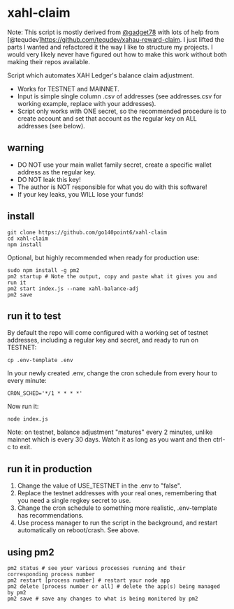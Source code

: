 # xahl-claim

Note: This script is mostly derived from [@gadget78](https://github.com/gadget78/Evernode-Deploy-Monitor) with lots of help from [@tequdev]https://github.com/tequdev/xahau-reward-claim. I just lifted the parts I wanted and refactored it the way I like to structure my projects. I would very likely never have figured out how to make this work without both making their repos available.

Script which automates XAH Ledger's balance claim adjustment.
- Works for TESTNET and MAINNET.
- Input is simple single column .csv of addresses (see addresses.csv for working example, replace with your addresses).
- Script only works with ONE secret, so the recommended procedure is to create account and set that account as the regular key on ALL addresses (see below).

## warning
- DO NOT use your main wallet family secret, create a specific wallet address as the regular key.
- DO NOT leak this key!
- The author is NOT responsible for what you do with this software! 
- If your key leaks, you WILL lose your funds!

## install

```
git clone https://github.com/go140point6/xahl-claim
cd xahl-claim
npm install
```

Optional, but highly recommended when ready for production use:
```
sudo npm install -g pm2
pm2 startup # Note the output, copy and paste what it gives you and run it
pm2 start index.js --name xahl-balance-adj
pm2 save
```

## run it to test

By default the repo will come configured with a working set of testnet addresses, including a regular key and secret, and ready to run on TESTNET:
```
cp .env-template .env
```
In your newly created .env, change the cron schedule from every hour to every minute:
```
CRON_SCHED='*/1 * * * *'
```
Now run it:
```
node index.js
```
Note: on testnet, balance adjustment "matures" every 2 minutes, unlike mainnet which is every 30 days. Watch it as long as you want and then ctrl-c to exit.

## run it in production

1. Change the value of USE_TESTNET in the .env to "false".
2. Replace the testnet addresses with your real ones, remembering that you need a single regkey secret to use.
3. Change the cron schedule to something more realistic, .env-template has recommendations.
4. Use process manager to run the script in the background, and restart automatically on reboot/crash. See above.

## using pm2
```
pm2 status # see your various processes running and their corresponding process number
pm2 restart [process number] # restart your node app
pm2 delete [process number or all] # delete the app(s) being managed by pm2
pm2 save # save any changes to what is being monitored by pm2
```